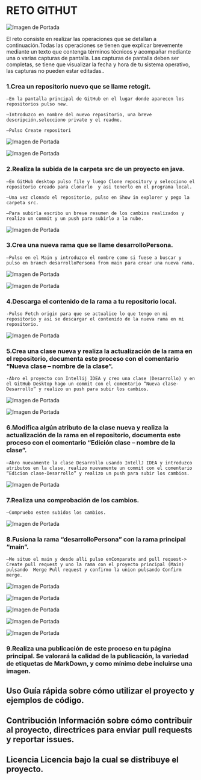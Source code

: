 # RETO GITHUT

![Imagen de Portada](https://github.com/Mariasp84/Mariasp84/blob/main/Imagenes/Git.png)

El reto consiste en realizar las operaciones que se detallan a continuación.Todas las operaciones se tienen que explicar brevemente mediante un texto que contenga términos técnicos y acompañar mediante una o varias capturas de pantalla. Las capturas de pantalla deben ser completas, se tiene que visualizar la fecha y hora de tu sistema operativo, las capturas no pueden estar editadas.. 

### 1.Crea un repositorio nuevo que se llame retogit.

    –En la pantalla principal de GitHub en el lugar donde aparecen los repositorios pulso new.
    
    –Introduzco en nombre del nuevo repositorio, una breve descripción,selecciono private y el readme.
    
    –Pulso Create repositori
    
![Imagen de Portada](https://github.com/Mariasp84/Mariasp84/blob/main/Imagenes/1.png)

![Imagen de Portada](https://github.com/Mariasp84/Mariasp84/blob/main/Imagenes/2.png)

### 2.Realiza la subida de la carpeta src de un proyecto en java.
    –En GitHub desktop pulso file y luego Clone repository y selecciono el repositorio creado para clonarlo  y asi tenerlo en el programa local.
    
    –Una vez clonado el repositorio, pulso en Show in explorer y pego la carpeta src.
    
    –Para subirla escribo un breve resumen de los cambios realizados y realizo un commit y un push para subirlo a la nube.
    
![Imagen de Portada](https://github.com/Mariasp84/Mariasp84/blob/main/Imagenes/3.png)

### 3.Crea una nueva rama que se llame desarrolloPersona.

    –Pulso en el Main y introduzco el nombre como si fuese a buscar y pulso en branch desarrolloPersona from main para crear una nueva rama.
    
![Imagen de Portada](https://github.com/Mariasp84/Mariasp84/blob/main/Imagenes/4.png)

![Imagen de Portada](https://github.com/Mariasp84/Mariasp84/blob/main/Imagenes/5.png)

### 4.Descarga el contenido de la rama a tu repositorio local.

    -Pulso Fetch origin para que se actualice lo que tengo en mi repositorio y asi se descargar el contenido de la nueva rama en mi repositorio.
    
![Imagen de Portada](https://github.com/Mariasp84/Mariasp84/blob/main/Imagenes/6.png)

### 5.Crea una clase nueva y realiza la actualización de la rama en el repositorio, documenta este proceso con el comentario “Nueva clase – nombre de la clase”.
    
    -Abro el proyecto con Intellij IDEA y creo una clase (Desarrollo) y en el GitHub Desktop hago un commit con el comentario “Nueva clase-Desarrollo” y realizo un push para subir los cambios.
    
![Imagen de Portada](https://github.com/Mariasp84/Mariasp84/blob/main/Imagenes/7.png)

![Imagen de Portada](https://github.com/Mariasp84/Mariasp84/blob/main/Imagenes/8.png)

### 6.Modifica algún atributo de la clase nueva y realiza la actualización de la rama en el repositorio, documenta este proceso con el comentario “Edición clase – nombre de la clase”.
    
    –Abro nuevamente la clase Desarrollo usando IntellJ IDEA y introduzco atributos en la clase, realizo nuevamente un commit con el comentario “Edicion clase-Desarrollo” y realizo un push para subir los cambios.

![Imagen de Portada](https://github.com/Mariasp84/Mariasp84/blob/main/Imagenes/9.png)

### 7.Realiza una comprobación de los cambios.
    
    –Compruebo esten subidos los cambios.

![Imagen de Portada](https://github.com/Mariasp84/Mariasp84/blob/main/Imagenes/10.png)

### 8.Fusiona la rama “desarrolloPersona” con la rama principal “main”.
    
    –Me situo el main y desde alli pulso enComparate and pull request-> Create pull request y uno la rama con el proyecto principal (Main) pulsando  Merge Pull request y confirmo la union pulsando Confirm merge.

![Imagen de Portada](https://github.com/Mariasp84/Mariasp84/blob/main/Imagenes/11.png)

![Imagen de Portada](https://github.com/Mariasp84/Mariasp84/blob/main/Imagenes/12.png)

![Imagen de Portada](https://github.com/Mariasp84/Mariasp84/blob/main/Imagenes/13.png)

![Imagen de Portada](https://github.com/Mariasp84/Mariasp84/blob/main/Imagenes/14.png)

![Imagen de Portada](https://github.com/Mariasp84/Mariasp84/blob/main/Imagenes/15.png)

### 9.Realiza una publicación de este proceso en tu página principal. Se valorará la calidad de la publicación, la variedad de etiquetas de MarkDown, y como mínimo debe incluirse una imagen.





## Uso Guía rápida sobre cómo utilizar el proyecto y ejemplos de código. 

## Contribución Información sobre cómo contribuir al proyecto, directrices para enviar pull requests y reportar issues.

## Licencia Licencia bajo la cual se distribuye el proyecto.
